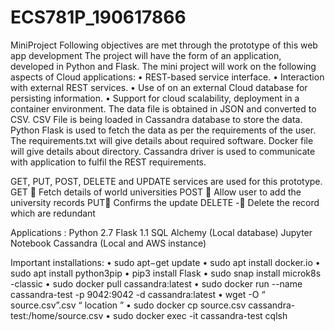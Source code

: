 # ECS781P_190617866
MiniProject
Following objectives are met through the prototype of this web app development
The project will have the form of an application, developed in Python and Flask. 
The mini project will work on the following aspects of Cloud applications: 
•	REST-based service interface. 
•	Interaction with external REST services. 
•	Use of on an external Cloud database for persisting information. 
•	Support for cloud scalability, deployment in a container environment. 
The data file is obtained in JSON and converted to CSV. CSV File is being loaded in Cassandra database to store the data.
Python Flask is used to fetch the data as per the requirements of the user.
The requirements.txt will give details about required software.
Docker file will give details about directory. Cassandra driver is used to communicate with application to fulfil the REST requirements.

GET, PUT, POST, DELETE and UPDATE services are used for this prototype. 
GET   Fetch details of world universities
POST  Allow user to add the university records
PUT Confirms the update
DELETE - Delete the record which are redundant

Applications :
Python 2.7
Flask 1.1
SQL Alchemy (Local database)
Jupyter Notebook
Cassandra (Local and AWS instance)

Important installations:
•	sudo apt−get update
•	sudo apt install docker.io
•	sudo apt install python3pip
•	pip3 install Flask
•	sudo snap install microk8s -classic
•	sudo docker pull cassandra:latest
•	sudo docker run --name cassandra-test -p 9042:9042 -d cassandra:latest
•	wget -O “ source.csv”.csv  “ location ”
•	sudo docker cp source.csv cassandra-test:/home/source.csv
•	sudo docker exec -it cassandra-test cqlsh
